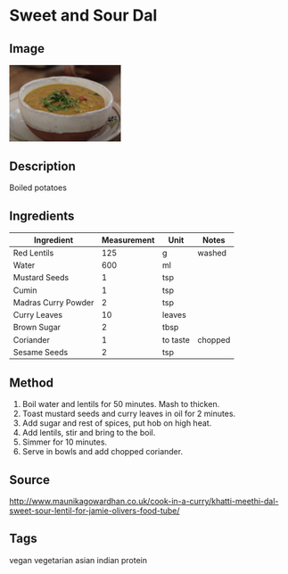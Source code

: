# Sweet and Sour Dal
## Image 

<img src="sweetSourDal.png" width="200" >

## Description

Boiled potatoes

## Ingredients

| Ingredient | Measurement | Unit | Notes |
| --- | --- | --- | --- |
| Red Lentils | 125 | g | washed |
| Water | 600 | ml | |
| Mustard Seeds | 1 | tsp | |
| Cumin | 1 | tsp |  |
| Madras Curry Powder | 2 | tsp |
| Curry Leaves | 10 | leaves | |
| Brown Sugar | 2 | tbsp | |
| Coriander | 1 | to taste | chopped |
| Sesame Seeds | 2 | tsp | 

## Method

1. Boil water and lentils for 50 minutes. Mash to thicken.
2. Toast mustard seeds and curry leaves in oil for 2 minutes.
3. Add sugar and rest of spices, put hob on high heat.
4. Add lentils, stir and bring to the boil.
5. Simmer for 10 minutes.
6. Serve in bowls and add chopped coriander.

## Source
http://www.maunikagowardhan.co.uk/cook-in-a-curry/khatti-meethi-dal-sweet-sour-lentil-for-jamie-olivers-food-tube/

## Tags
vegan
vegetarian
asian
indian
protein